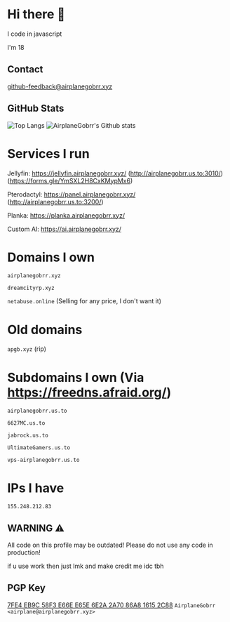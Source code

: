 # Hi there :wave:
I code in javascript

I'm 18

## Contact

[github-feedback@airplanegobrr.xyz](mailto:github-feedback@airplanegobrr.xyz)


## GitHub Stats 
![Top Langs](https://github-readme-stats.vercel.app/api/top-langs/?username=AirplaneGoBrr&theme=dark)
![AirplaneGobrr's Github stats](https://github-readme-stats.vercel.app/api?username=AirplaneGoBrr&show_icons=true&theme=dark)


# Services I run

Jellyfin: https://jellyfin.airplanegobrr.xyz/ (http://airplanegobrr.us.to:3010/) (https://forms.gle/YmSXL2H8CxKMypMx6)

Pterodactyl: https://panel.airplanegobrr.xyz/ (http://airplanegobrr.us.to:3200/)

Planka: https://planka.airplanegobrr.xyz/

Custom AI: https://ai.airplanegobrr.xyz/

# Domains I own

`airplanegobrr.xyz`

`dreamcityrp.xyz`

`netabuse.online` (Selling for any price, I don't want it)

# Old domains

`apgb.xyz` (rip)

# Subdomains I own (Via https://freedns.afraid.org/)

`airplanegobrr.us.to`

`6627MC.us.to`

`jabrock.us.to`

`UltimateGamers.us.to`

`vps-airplanegobrr.us.to`

# IPs I have

`155.248.212.83`

## WARNING ⚠
All code on this profile may be outdated! Please do not use any code in production!

if u use work then just lmk and make credit me idc tbh

## PGP Key

[7FE4 EB9C 58F3 E66E E65E 6E2A 2A70 86A8 1615 2C88](pgp.txt) `AirplaneGobrr <airplane@airplanegobrr.xyz>`
